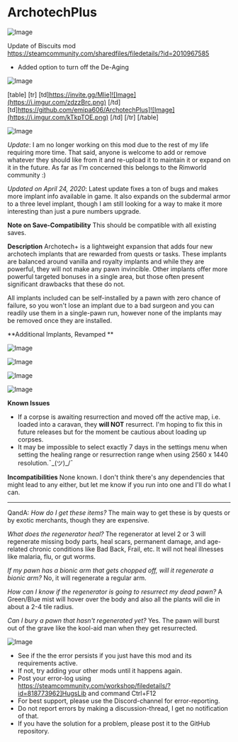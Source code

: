 # ArchotechPlus

![Image](https://i.imgur.com/WAEzk68.png)

Update of Biscuits mod
https://steamcommunity.com/sharedfiles/filedetails/?id=2010967585

- Added option to turn off the De-Aging

![Image](https://i.imgur.com/7Gzt3Rg.png)


[table]
    [tr]
        [td]https://invite.gg/Mlie]![Image](https://i.imgur.com/zdzzBrc.png)
[/td]
        [td]https://github.com/emipa606/ArchotechPlus]![Image](https://i.imgur.com/kTkpTOE.png)
[/td]
    [/tr]
[/table]
	
![Image](https://i.imgur.com/NOW7jU1.png)

*Update*: I am no longer working on this mod due to the rest of my life requiring more time. That said, anyone is welcome to add or remove whatever they should like from it and re-upload it to maintain it or expand on it in the future. As far as I&apos;m concerned this belongs to the Rimworld community :)

*Updated on April 24, 2020*: Latest update fixes a ton of bugs and makes more implant info available in game. It also expands on the subdermal armor to a three level implant, though I am still looking for a way to make it more interesting than just a pure numbers upgrade. 

**Note on Save-Compatibility** This should be compatible with all existing saves.

**Description**
Archotech+ is a lightweight expansion that adds four new archotech implants that are rewarded from quests or tasks. These implants are balanced around vanilla and royalty implants and while they are powerful, they will not make any pawn invincible. Other implants offer more powerful targeted bonuses in a single area, but those often present significant drawbacks that these do not.
		
All implants included can be self-installed by a pawn with zero chance of failure, so you won&apos;t lose an implant due to a bad surgeon and you can readily use them in a single-pawn run, however none of the implants may be removed once they are installed.

**Additional Implants, Revamped **

![Image](https://i.imgur.com/v9FDOuL.png)


![Image](https://i.imgur.com/UxZOTbT.png)


![Image](https://i.imgur.com/ikWMnzq.png)


![Image](https://i.imgur.com/B3cUu8f.png)


**Known Issues**


- If a corpse is awaiting resurrection and moved off the active map, i.e. loaded into a caravan, they **will NOT** resurrect. I&apos;m hoping to fix this in future releases but for the moment be cautious about loading up corpses.
- It may be impossible to select exactly 7 days in the settings menu when setting the healing range or resurrection range when using 2560 x 1440 resolution.¯\_(ツ)_/¯


**Incompatibilities**
None known. I don&apos;t think there&apos;s any dependencies that might lead to any either, but let me know if you run into one and I&apos;ll do what I can.

---------
QandA:
*How do I get these items?*
The main way to get these is by quests or by exotic merchants, though they are expensive.

*What does the regenerator heal?*
The regenerator at level 2 or 3 will regenerate missing body parts, heal scars, permanent damage, and age-related chronic conditions like Bad Back, Frail, etc. It will not heal illnesses like malaria, flu, or gut worms. 

*If my pawn has a bionic arm that gets chopped off, will it regenerate a bionic arm?*
No, it will regenerate a regular arm. 

*How can I know if the regenerator is going to resurrect my dead pawn?*
A Green/Blue mist will hover over the body and also all the plants will die in about a 2-4  tile radius. 

*Can I bury a pawn that hasn&apos;t regenerated yet?*
Yes. The pawn will burst out of the grave like the kool-aid man when they get resurrected.

![Image](https://i.imgur.com/Rs6T6cr.png)



-  See if the the error persists if you just have this mod and its requirements active.
-  If not, try adding your other mods until it happens again.
-  Post your error-log using https://steamcommunity.com/workshop/filedetails/?id=818773962]HugsLib and command Ctrl+F12
-  For best support, please use the Discord-channel for error-reporting.
-  Do not report errors by making a discussion-thread, I get no notification of that.
-  If you have the solution for a problem, please post it to the GitHub repository.



